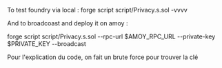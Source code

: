 To test foundry via local :
forge script script/Privacy.s.sol -vvvv

And to broadcoast and deploy it on amoy :

forge script script/Privacy.s.sol --rpc-url $AMOY_RPC_URL --private-key $PRIVATE_KEY --broadcast

Pour l'explication du code, on fait un brute force pour trouver la clé
